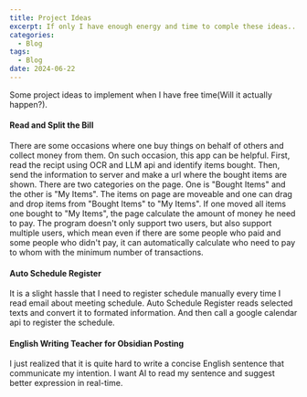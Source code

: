 ```yaml
---
title: Project Ideas
excerpt: If only I have enough energy and time to comple these ideas...
categories:
  - Blog
tags:
  - Blog
date: 2024-06-22
---
```

Some project ideas to implement when I have free time(Will it actually happen?).

#### Read and Split the Bill
There are some occasions where one buy things on behalf of others and collect money from them. On such occasion, this app can be helpful.
First, read the recipt using OCR and LLM api and identify items bought. Then, send the information to server and make a url where the bought items are shown.
There are two categories on the page. One is "Bought Items" and the other is "My Items".
The items on page are moveable and one can drag and drop items from "Bought Items" to "My Items".
If one moved all items one bought to "My Items", the page calculate the amount of money he need to pay.
The program doesn't only support two users, but also support multiple users, which mean even if there are some people who paid and some people who didn't pay, it can automatically calculate who need to pay to whom with the minimum number of transactions.

#### Auto Schedule Register
It is a slight hassle that I need to register schedule manually every time I read email about meeting schedule. Auto Schedule Register reads selected texts and convert it to formated information. And then call a google calendar api to register the schedule.

#### English Writing Teacher for Obsidian Posting
I just realized that it is quite hard to write a concise English sentence that communicate my intention. I want AI to read my sentence and suggest better expression in real-time.

